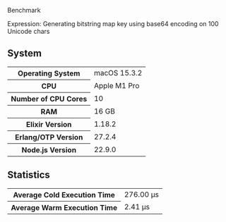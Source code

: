 Benchmark

Expression: Generating bitstring map key using base64 encoding on 100 Unicode chars

## System

<table>
  <tr>
    <th>Operating System</th>
    <td>macOS 15.3.2</td>
  </tr>
  <tr>
    <th>CPU</th>
    <td>Apple M1 Pro</td>
  </tr>
  <tr>
    <th>Number of CPU Cores</th>
    <td>10</td>
  </tr>
  <tr>
    <th>RAM</th>
    <td>16 GB</td>
  </tr>
  <tr>
    <th>Elixir Version</th>
    <td>1.18.2</td>
  </tr>
  <tr>
    <th>Erlang/OTP Version</th>
    <td>27.2.4</td>
  </tr>
  <tr>
    <th>Node.js Version</th>
    <td>22.9.0</td>
  </tr>
</table>

## Statistics

<table>
  <tr>
    <th>Average Cold Execution Time</th>
    <td>276.00 μs</td>
  </tr>
  <tr>
    <th>Average Warm Execution Time</th>
    <td>2.41 μs</td>
  </tr>
</table>
